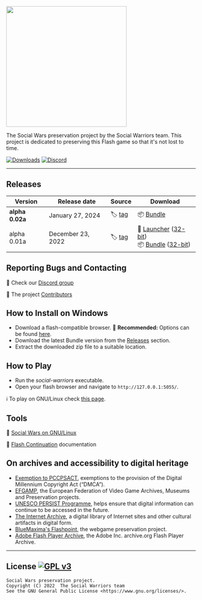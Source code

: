 <img src="templates/img/logo.png" width=320px>

The Social Wars preservation project by the Social Warriors team.
This project is dedicated to preserving this Flash game so that it's not lost to time.

[![Downloads](https://img.shields.io/github/downloads/AcidCaos/socialwarriors/total?label=downloads%40all)](../../releases/latest)
[![Discord](https://img.shields.io/discord/984545703558783016?logo=discord&label=Discord&color=blue)](https://discord.gg/zW5gSbQJBw)

---

## Releases

| Version | Release date | Source | Download |
| --- | --- | --- | --- |
| **alpha 0.02a** | January 27, 2024 | :label: [tag](../../releases/tag/0.02a) | :package: [Bundle](../../releases/download/0.02a/social-warriors_0.02a.zip) |
| alpha 0.01a | December 23, 2022 | :label: [tag](../../releases/tag/0.01a) | :ticket: [Launcher](../../releases/download/0.01a/social-warriors_0.01a.exe) ([32-bit](../../releases/download/0.01a/social-warriors_0.01a_32bit.exe)) <br> :package: [Bundle](../../releases/download/0.01a/social-warriors_0.01a.zip) ([32-bit](../../releases/download/0.01a/social-warriors_0.01a_32bit.zip)) |

## Reporting Bugs and Contacting

:speech_balloon: Check our [Discord group](https://discord.gg/zW5gSbQJBw)

:paw_prints: The project [Contributors](../../contributors)

## How to Install on Windows

- Download a flash-compatible browser. :flashlight: **Recommended:** Options can be found [here](FLASH.md).
- Download the latest Bundle version from the [Releases](#releases) section.
- Extract the downloaded zip file to a suitable location.

## How to Play

- Run the *social-warriors* executable.
- Open your flash browser and navigate to `http://127.0.0.1:5055/`.

:information_source: To play on GNU/Linux check [this page](LINUX.md).

## Tools

:penguin: [Social Wars on GNU/Linux](LINUX.md)

:flashlight: [Flash Continuation](FLASH.md) documentation

## On archives and accessibility to digital heritage

- [Exemption to PCCPSACT](https://www.federalregister.gov/documents/2018/10/26/2018-23241/exemption-to-prohibition-on-circumvention-of-copyright-protection-systems-for-access-control), exemptions to the provision of the Digital Millennium Copyright Act (“DMCA”). 
- [EFGAMP](https://efgamp.eu/), the European Federation of Video Game Archives, Museums and Preservation projects.
- [UNESCO PERSIST Programme](https://unescopersist.org/), helps ensure that digital information can continue to be accessed in the future.
- [The Internet Archive](https://archive.org/), a digital library of Internet sites and other cultural artifacts in digital form.
- [BlueMaxima's Flashpoint](https://bluemaxima.org/flashpoint/), the webgame preservation project.
- [Adobe Flash Player Archive](https://archive.org/download/flashplayerarchive/), the Adobe Inc. archive.org Flash Player Archive.

---

## License [![GPL v3](https://img.shields.io/badge/GPL%20v3-blue)](http://www.gnu.org/licenses/gpl-3.0)

```
Social Wars preservation project.
Copyright (C) 2022  The Social Warriors team
See the GNU General Public License <https://www.gnu.org/licenses/>.
```
